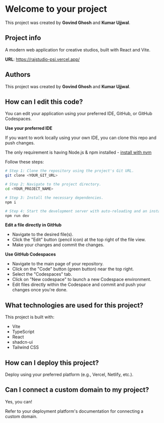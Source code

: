 # Welcome to your project

This project was created by **Govind Ghosh** and **Kumar Ujjwal**.

## Project info

A modern web application for creative studios, built with React and Vite.

**URL**: https://rajstudio-psi.vercel.app/

## Authors

This project was created by **Govind Ghosh** and **Kumar Ujjwal**.

## How can I edit this code?

You can edit your application using your preferred IDE, GitHub, or GitHub Codespaces.

**Use your preferred IDE**

If you want to work locally using your own IDE, you can clone this repo and push changes.

The only requirement is having Node.js & npm installed - [install with nvm](https://github.com/nvm-sh/nvm#installing-and-updating)

Follow these steps:

```sh
# Step 1: Clone the repository using the project's Git URL.
git clone <YOUR_GIT_URL>

# Step 2: Navigate to the project directory.
cd <YOUR_PROJECT_NAME>

# Step 3: Install the necessary dependencies.
npm i

# Step 4: Start the development server with auto-reloading and an instant preview.
npm run dev
```

**Edit a file directly in GitHub**

- Navigate to the desired file(s).
- Click the "Edit" button (pencil icon) at the top right of the file view.
- Make your changes and commit the changes.

**Use GitHub Codespaces**

- Navigate to the main page of your repository.
- Click on the "Code" button (green button) near the top right.
- Select the "Codespaces" tab.
- Click on "New codespace" to launch a new Codespace environment.
- Edit files directly within the Codespace and commit and push your changes once you're done.

## What technologies are used for this project?

This project is built with:

- Vite
- TypeScript
- React
- shadcn-ui
- Tailwind CSS

## How can I deploy this project?

Deploy using your preferred platform (e.g., Vercel, Netlify, etc.).

## Can I connect a custom domain to my project?

Yes, you can!

Refer to your deployment platform's documentation for connecting a custom domain.
